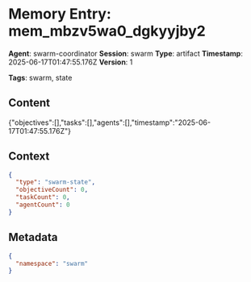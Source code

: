 # Memory Entry: mem_mbzv5wa0_dgkyyjby2

**Agent**: swarm-coordinator
**Session**: swarm
**Type**: artifact
**Timestamp**: 2025-06-17T01:47:55.176Z
**Version**: 1

**Tags**: swarm, state

## Content

{"objectives":[],"tasks":[],"agents":[],"timestamp":"2025-06-17T01:47:55.176Z"}

## Context

```json
{
  "type": "swarm-state",
  "objectiveCount": 0,
  "taskCount": 0,
  "agentCount": 0
}
```

## Metadata

```json
{
  "namespace": "swarm"
}
```
